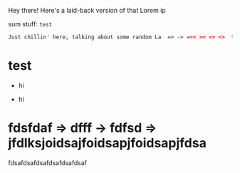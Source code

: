 Hey there! Here's a laid-back version of that Lorem ip

sum stuff: `test`

```markdown
Just chillin' here, talking about some random La  => -> === >= <= <>  tin-sounding words. You know, the usual "dolor sit amet" jazz. No big deal, just keeping it casual => -> ===.
```

# test

* hi

* hi

# fdsfdaf => dfff -> fdfsd => jfdlksjoidsajfoidsapjfoidsapjfdsa

fdsafdsafdsafdsafdsafdsaf

###
